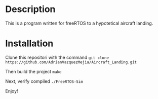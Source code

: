 # Description

This is a program written for freeRTOS to a hypotetical aircraft landing.

# Installation

Clone this repositori with the command `git clone https://github.com/AdrianVazquezMejia/Aircraft_Landing.git`

Then build the project `make`

Next, verify compiled `./FreeRTOS-Sim`

Enjoy!
